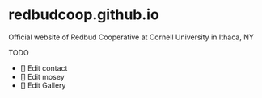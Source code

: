 # redbudcoop.github.io
Official website of Redbud Cooperative at Cornell University in Ithaca, NY

TODO
- [] Edit contact
- [] Edit mosey
- [] Edit Gallery